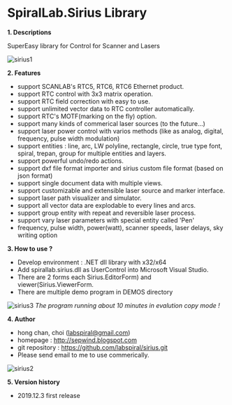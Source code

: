 # SpiralLab.Sirius Library

**1. Descriptions**

 SuperEasy library for Control for Scanner and Lasers

![sirius1](https://user-images.githubusercontent.com/58460570/70033764-74db8080-15f3-11ea-9e54-75b868e7d5ae.png)  

 
**2. Features**

 - support SCANLAB's RTC5, RTC6, RTC6 Ethernet product. 
 - support RTC control with 3x3 matrix operation.
 - support RTC field correction with easy to use.
 - support unlimited vector data to RTC controller automatically.
 - support RTC's MOTF(marking on the fly) option.
 - support many kinds of commerical laser sources (to the future...)
 - support laser power control with varios methods (like as analog, digital, frequency, pulse width modulation)
 - support entities : line, arc, LW polyline, rectangle, circle, true type font, spiral, trepan, group for multiple entities and layers.
 - support powerful undo/redo actions.
 - support dxf file format importer and sirius custom file format (based on json format)
 - support single document data with multiple views.
 - support customizable and extensible laser source and marker interface.
 - support laser path visualizer and simulator.
 - support all vector data are explodable to every lines and arcs.
 - support group entity with repeat and reversible laser process.
 - support vary laser parameters with special entity called 'Pen'
 - frequency, pulse width, power(watt), scanner speeds, laser delays, sky writing option
 
  
**3. How to use ?**

 - Develop environment : .NET dll library with x32/x64 
 - Add spirallab.sirius.dll as UserControl into Microsoft Visual Studio.
 - There are 2 forms each Sirius.EditorForm) and viewer(Sirius.ViewerForm.
 - There are multiple demo program in DEMOS directory

![sirius3](https://user-images.githubusercontent.com/58460570/70033763-74db8080-15f3-11ea-926d-447ac6739d72.png)
 *The program running about 10 minutes in evalution copy mode !*
 

 
**4. Author**

 - hong chan, choi (labspiral@gmail.com)                           
 - homepage : http://sepwind.blogspot.com                        
 - git repository : https://github.com/labspiral/sirius.git
 - Please send email to me to use commerically.
  
![sirius2](https://user-images.githubusercontent.com/58460570/70033762-7442ea00-15f3-11ea-8788-2aae70ceacf8.png)


**5. Version history**

 - 2019.12.3 first release
 

